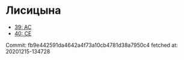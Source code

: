 # Лисицына
- [39: AC](39.md)
- [40: CE](40.md)

Commit: fb9e442591da4642a4f73a10cb4781d38a7950c4
 fetched at: 20201215-134728
